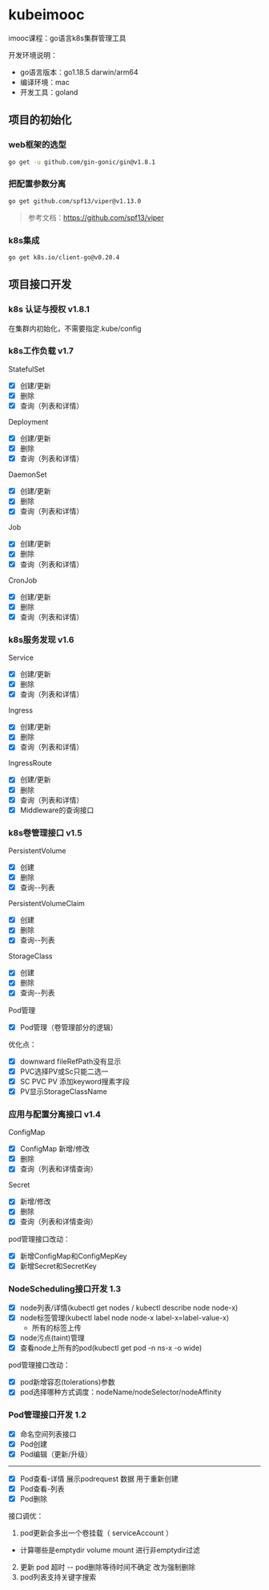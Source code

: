 # kubeimooc

imooc课程：go语言k8s集群管理工具

开发环境说明：

- go语言版本：go1.18.5 darwin/arm64
- 编译环境：mac
- 开发工具：goland

## 项目的初始化

### web框架的选型

```bash
go get -u github.com/gin-gonic/gin@v1.8.1
```

### 把配置参数分离

```bash
go get github.com/spf13/viper@v1.13.0
```

> 参考文档：https://github.com/spf13/viper

### k8s集成

```bash
go get k8s.io/client-go@v0.20.4
```

## 项目接口开发


### k8s 认证与授权 v1.8.1
在集群内初始化，不需要指定.kube/config

### k8s工作负载 v1.7

StatefulSet
- [x] 创建/更新
- [x] 删除
- [x] 查询（列表和详情）

Deployment
- [x] 创建/更新
- [x] 删除
- [x] 查询（列表和详情）

DaemonSet
- [x] 创建/更新
- [x] 删除
- [x] 查询（列表和详情）

Job
- [x] 创建/更新
- [x] 删除
- [x] 查询（列表和详情）

CronJob
- [x] 创建/更新
- [x] 删除
- [x] 查询（列表和详情）

### k8s服务发现 v1.6

Service

- [x] 创建/更新
- [x] 删除
- [x] 查询（列表和详情）

Ingress

- [x] 创建/更新
- [x] 删除
- [x] 查询（列表和详情）

IngressRoute

- [x] 创建/更新
- [x] 删除
- [x] 查询（列表和详情）
- [x] Middleware的查询接口

### k8s卷管理接口 v1.5

PersistentVolume

- [x] 创建
- [x] 删除
- [x] 查询--列表

PersistentVolumeClaim

- [x] 创建
- [x] 删除
- [x] 查询--列表

StorageClass

- [x] 创建
- [x] 删除
- [x] 查询--列表

Pod管理

- [x] Pod管理（卷管理部分的逻辑）

优化点：

- [x] downward fileRefPath没有显示
- [x] PVC选择PV或Sc只能二选一
- [x] SC PVC PV 添加keyword搜素字段
- [x] PV显示StorageClassName

### 应用与配置分离接口 v1.4

ConfigMap

- [x] ConfigMap 新增/修改
- [x] 删除
- [x] 查询（列表和详情查询）

Secret

- [x] 新增/修改
- [x] 删除
- [x] 查询（列表和详情查询）

pod管理接口改动：

- [x] 新增ConfigMap和ConfigMepKey
- [x] 新增Secret和SecretKey

### NodeScheduling接口开发 1.3

- [x] node列表/详情(kubectl get nodes / kubectl describe node node-x)
- [x] node标签管理(kubectl label node node-x label-x=label-value-x)
    - 所有的标签上传
- [x] node污点(taint)管理
- [x] 查看node上所有的pod(kubectl get pod -n ns-x -o wide)

pod管理接口改动：

- [x] pod新增容忍(tolerations)参数
- [x] pod选择哪种方式调度：nodeName/nodeSelector/nodeAffinity

### Pod管理接口开发 1.2

- [x] 命名空间列表接口
- [x] Pod创建
- [x] Pod编辑（更新/升级）

---

- [x] Pod查看-详情 展示podrequest 数据 用于重新创建
- [x] Pod查看-列表
- [x] Pod删除

接口调优：

1. pod更新会多出一个卷挂载（ serviceAccount ）

- 计算哪些是emptydir volume mount 进行非emptydir过滤

2. 更新 pod 超时 -- pod删除等待时间不确定 改为强制删除
3. pod列表支持关键字搜索

